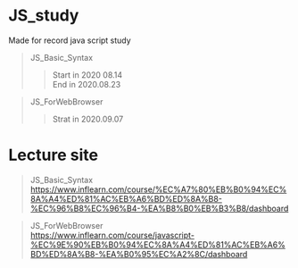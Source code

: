 # JS_study
Made for record java script study

>JS_Basic_Syntax <br/>
>>Start in 2020 08.14<br/>
>>End in 2020.08.23

>JS_ForWebBrowser<br/>
>>Strat in 2020.09.07

# Lecture site
>JS_Basic_Syntax<br/>
>https://www.inflearn.com/course/%EC%A7%80%EB%B0%94%EC%8A%A4%ED%81%AC%EB%A6%BD%ED%8A%B8-%EC%96%B8%EC%96%B4-%EA%B8%B0%EB%B3%B8/dashboard

>JS_ForWebBrowser<br/>
>https://www.inflearn.com/course/javascript-%EC%9E%90%EB%B0%94%EC%8A%A4%ED%81%AC%EB%A6%BD%ED%8A%B8-%EA%B0%95%EC%A2%8C/dashboard
